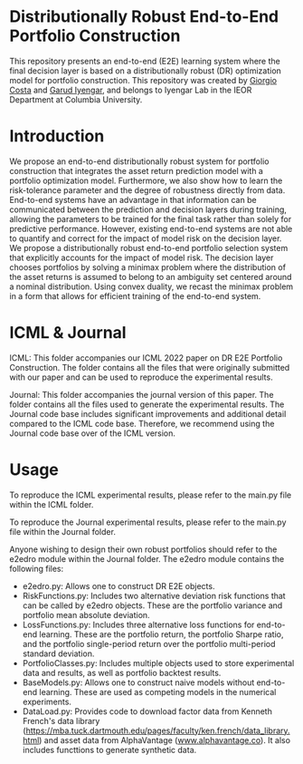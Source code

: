 # Distributionally Robust End-to-End Portfolio Construction

This repository presents an end-to-end (E2E) learning system where the final decision layer is based on a distributionally robust (DR) optimization model for portfolio construction. This repository was created by [Giorgio Costa](https://gcosta151.github.io) and [Garud Iyengar](http://www.columbia.edu/~gi10/), and belongs to Iyengar Lab in the IEOR Department at Columbia University.

# Introduction
We propose an end-to-end distributionally robust system for portfolio construction that integrates the asset return prediction model with a portfolio optimization model. Furthermore, we also show how to learn the risk-tolerance parameter and the degree of robustness directly from data. End-to-end systems have an advantage in that information can be communicated between the prediction and decision layers during training, allowing the parameters to be trained for the final task rather than solely for predictive performance. However, existing end-to-end systems are not able to quantify and correct for the impact of model risk on the decision layer. We propose a distributionally robust end-to-end portfolio selection system that explicitly accounts for the impact of model risk. The decision layer chooses portfolios by solving a minimax problem where the distribution of the asset returns is assumed to belong to an ambiguity set centered around a nominal distribution. Using convex duality, we recast the minimax problem in a form that allows for efficient training of the end-to-end system.

# ICML & Journal
ICML: This folder accompanies our ICML 2022 paper on DR E2E Portfolio Construction. The folder contains all the files that were originally submitted with our paper and can be used to reproduce the experimental results. 

Journal: This folder accompanies the journal version of this paper. The folder contains all the files used to generate the experimental results. The Journal code base includes significant improvements and additional detail compared to the ICML code base. Therefore, we recommend using the Journal code base over of the ICML version. 

# Usage
To reproduce the ICML experimental results, please refer to the main.py file within the ICML folder. 

To reproduce the Journal experimental results, please refer to the main.py file within the Journal folder.

Anyone wishing to design their own robust portfolios should refer to the e2edro module within the Journal folder. The e2edro module contains the following files:
- e2edro.py: Allows one to construct DR E2E objects. 
- RiskFunctions.py: Includes two alternative deviation risk functions that can be called by e2edro objects. These are the portfolio variance and portfolio mean absolute deviation.
- LossFunctions.py: Includes three alternative loss functions for end-to-end learning. These are the portfolio return, the portfolio Sharpe ratio, and the portfolio single-period return over the portfolio multi-period standard deviation.
- PortfolioClasses.py: Includes multiple objects used to store experimental data and results, as well as portfolio backtest results. 
- BaseModels.py: Allows one to construct naive models without end-to-end learning. These are used as competing models in the numerical experiments.
- DataLoad.py: Provides code to download factor data from Kenneth French's data library (https://mba.tuck.dartmouth.edu/pages/faculty/ken.french/data_library.html) and asset data from AlphaVantage (www.alphavantage.co). It also includes functtions to generate synthetic data. 

